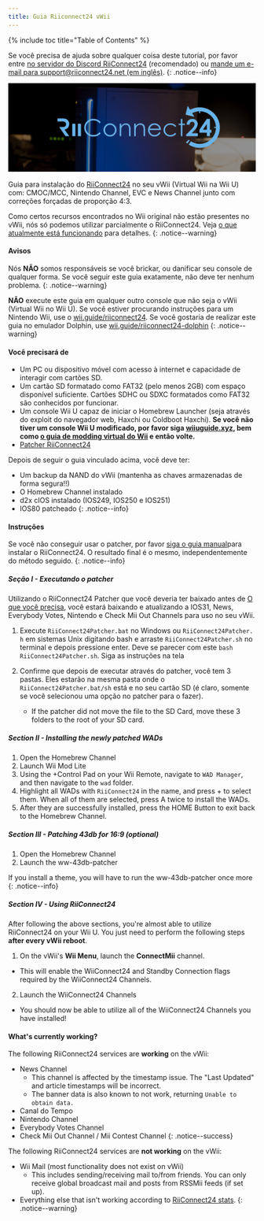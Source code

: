 ```yaml
---
title: Guia Riiconnect24 vWii
---
```


{% include toc title="Table of Contents" %}

Se você precisa de ajuda sobre qualquer coisa deste tutorial, por favor entre [no servidor do Discord RiiConnect24](https://discord.gg/rc24) (recomendado) ou [mande um e-mail para support@riiconnect24.net (em inglês)](mailto:support@riiconnect24.net).
{: .notice--info}

![Logo RiiConnect24](/images/WiiRC24Logo.jpg)

Guia para instalação do [RiiConnect24](https://rc24.xyz) no seu vWii (Virtual Wii na Wii U) com: CMOC/MCC, Nintendo Channel, EVC e News Channel junto com correções forçadas de proporção 4:3.

Como certos recursos encontrados no Wii original não estão presentes no vWii, nós só podemos utilizar parcialmente o RiiConnect24. Veja [o que atualmente está funcionando](#whats-currently-working) para detalhes.
{: .notice--warning}

#### Avisos

Nós **NÃO** somos responsáveis se você brickar, ou danificar seu console de qualquer forma. Se você seguir este guia exatamente, não deve ter nenhum problema.
{: .notice--warning}

**NÃO** execute este guia em qualquer outro console que não seja o vWii (Virtual Wii no Wii U). Se você estiver procurando instruções para um Nintendo Wii, use o [wii.guide/riiconnect24](riiconnect24). Se você gostaria de realizar este guia no emulador Dolphin, use [wii.guide/riiconnect24-dolphin](/riiconnect24-dolphin)
{: .notice--warning}

#### Você precisará de

* Um PC ou dispositivo móvel com acesso à internet e capacidade de interagir com cartões SD.
* Um cartão SD formatado como FAT32 (pelo menos 2GB) com espaço disponível suficiente. Cartões SDHC ou SDXC formatados como FAT32 são conhecidos por funcionar.
* Um console Wii U capaz de iniciar o Homebrew Launcher (seja através do exploit do navegador web, Haxchi ou Coldboot Haxchi). **Se você não tiver um console Wii U modificado, por favor siga [wiiuguide.xyz](https://wiiuguide.xyz), bem como [o guia de modding virtual do Wii](https://wiiuguide.xyz/#/vwii-modding) e então volte.**
* [Patcher RiiConnect24](https://github.com/RiiConnect24/RiiConnect24-Patcher/releases)

Depois de seguir o guia vinculado acima, você deve ter:
* Um backup da NAND do vWii (mantenha as chaves armazenadas de forma segura!!)
* O Homebrew Channel instalado
* d2x cIOS instalado (IOS249, IOS250 e IOS251)
* IOS80 patcheado
{: .notice--info}

#### Instruções

Se você não conseguir usar o patcher, por favor [siga o guia manual](https://pad.snopyta.org/s/rJ2N0B1XU)para instalar o RiiConnect24. O resultado final é o mesmo, independentemente do método seguido.
{: .notice--info}

##### Seção I - Executando o patcher

Utilizando o RiiConnect24 Patcher que você deveria ter baixado antes de [O que você precisa](#what-you-need), você estará baixando e atualizando a IOS31, News, Everybody Votes, Nintendo e Check Mii Out Channels para uso no seu vWii.

1. Execute `RiiConnect24Patcher.bat` no Windows ou `RiiConnect24Patcher. h` em sistemas Unix digitando bash e arraste `RiiConnect24Patcher.sh` no terminal e depois pressione enter. Deve se parecer com este `bash RiiConnect24Patcher.sh`. Siga as instruções na tela

2. Confirme que depois de executar através do patcher, você tem 3 pastas. Eles estarão na mesma pasta onde o `RiiConnect24Patcher.bat/sh` está e no seu cartão SD (é claro, somente se você selecionou uma opção no patcher para o fazer).
   - If the patcher did not move the file to the SD Card, move these 3 folders to the root of your SD card.

##### Section II - Installing the newly patched WADs

1. Open the Homebrew Channel
2. Launch Wii Mod Lite
3. Using the +Control Pad on your Wii Remote, navigate to `WAD Manager`, and then navigate to the `wad` folder.
4. Highlight all WADs with `RiiConnect24` in the name, and press + to select them. When all of them are selected, press A twice to install the WADs.
5. After they are successfully installed, press the HOME Button to exit back to the Homebrew Channel.

##### Section III - Patching 43db for 16:9 (optional)

1. Open the Homebrew Channel
2. Launch the ww-43db-patcher

If you install a theme, you will have to run the ww-43db-patcher once more
{: .notice--info}

##### Section IV - Using RiiConnect24

After following the above sections, you're almost able to utilize RiiConnect24 on your Wii U. You just need to perform the following steps **after every vWii reboot**.

1. On the vWii's **Wii Menu**, launch the **ConnectMii** channel.
* This will enable the WiiConnect24 and Standby Connection flags required by the WiiConnect24 Channels.
2. Launch the WiiConnect24 Channels
* You should now be able to utilize all of the WiiConnect24 Channels you have installed!

#### What's currently working?
The following RiiConnect24 services are **working** on the vWii:
* News Channel
    * This channel is affected by the timestamp issue. The "Last Updated" and article timestamps will be incorrect.
    * The banner data is also known to not work, returning `Unable to obtain data.`
* Canal do Tempo
* Nintendo Channel
* Everybody Votes Channel
* Check Mii Out Channel / Mii Contest Channel
{: .notice--success}

The following RiiConnect24 services are **not working** on the vWii:
* Wii Mail (most functionality does not exist on vWii)
    * This includes sending/receiving mail to/from friends. You can only receive global broadcast mail and posts from RSSMii feeds (if set up).
* Everything else that isn't working according to [RiiConnect24 stats](https://rc24.xyz/stats/index.html).
{: .notice--warning}
